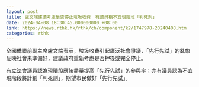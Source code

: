 ```yaml
---
layout: post
title: 盧文端建議考慮是否停止垃圾收費　有議員稱不宜現階段「判死刑」
date: 2024-04-08 18:30:45.000000000 +08:00
link: https://news.rthk.hk/rthk/ch/component/k2/1747978-20240408.htm
categories: rthk
---
```


全國僑聯前副主席盧文端表示，垃圾收費引起廣泛社會爭議，「先行先試」的亂象反映社會未準備好，建議政府重新考慮是否押後或完全停止。

有立法會議員認為現階段應該盡量提高「先行先試」的參與率；亦有議員認為不宜現階段將計劃「判死刑」，期望市民做好「先行先試」。
